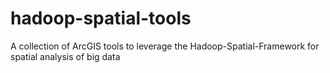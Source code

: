hadoop-spatial-tools
====================

A collection of ArcGIS tools to leverage the Hadoop-Spatial-Framework for spatial analysis of big data